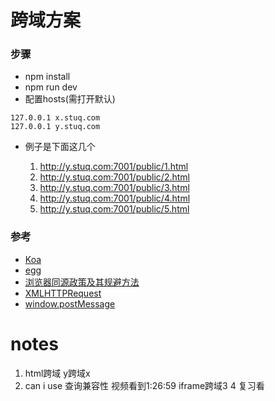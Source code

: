 # 跨域方案

### 步骤

* npm install
* npm run dev
* 配置hosts(需打开默认)

```
127.0.0.1 x.stuq.com
127.0.0.1 y.stuq.com
```

* 例子是下面这几个

    1. http://y.stuq.com:7001/public/1.html
    2. http://y.stuq.com:7001/public/2.html
    3. http://y.stuq.com:7001/public/3.html
    4. http://y.stuq.com:7001/public/4.html
    5. http://y.stuq.com:7001/public/5.html

### 参考

* [Koa](https://github.com/koajs/koa)
* [egg](https://eggjs.org/)
* [浏览器同源政策及其规避方法](http://www.ruanyifeng.com/blog/2016/04/same-origin-policy.html)
* [XMLHTTPRequest](https://developer.mozilla.org/zh-CN/docs/Web/API/XMLHttpRequest)
* [window.postMessage](https://developer.mozilla.org/zh-CN/docs/Web/API/Window/postMessage)

# notes

1. html跨域 y跨域x
2. can i use 查询兼容性
视频看到1:26:59 
iframe跨域3 4 复习看
